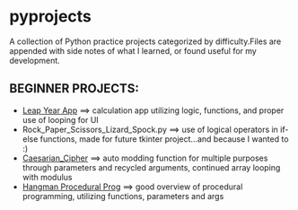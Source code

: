 # pyprojects
A collection of Python practice projects categorized by difficulty.Files are appended with side notes of what I learned, or found useful for my development.

BEGINNER PROJECTS:
------------------
* [Leap Year App](https://github.com/lesheidrich/pyprojects/blob/Leap-year-app/leap_year_app.py) ==> calculation app utilizing logic, functions, and proper use of looping for UI
* Rock_Paper_Scissors_Lizard_Spock.py ==> use of logical operators in if-else functions, made for future tkinter project...and because I wanted to :)
* [Caesarian_Cipher](https://github.com/lesheidrich/pyprojects/blob/Caesar-Cipher/Caesarian_Cipher.py) ==> auto modding function for multiple purposes through parameters and recycled arguments, continued array looping with modulus
* [Hangman Procedural Prog](https://github.com/lesheidrich/pyprojects/blob/Hangman-Procedural/Hangman_Procedural.py)  ==> good overview of procedural programming, utilizing functions, parameters and args
